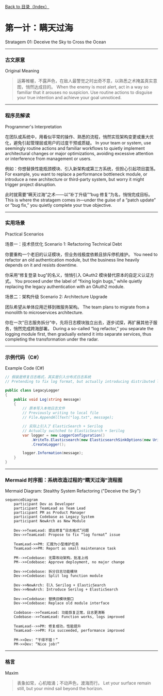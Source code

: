 [Back to 目录（Index）](https://github.com/uwspstar/The-36-Stratagems-for-Programmers/blob/main/Index.md)

# 第一计：瞒天过海 

Stratagem 01: Deceive the Sky to Cross the Ocean

---

### 古文原意

Original Meaning

> 运筹帷幄，不露声色，在敌人最警觉之时出奇不意，以熟悉之术掩盖真实意图，悄然达成目的。
> When the enemy is most alert, act in a way so familiar that it arouses no suspicion. Use routine actions to disguise your true intention and achieve your goal unnoticed.

---

### 程序员解读

Programmer's Interpretation

在团队或系统中，用看似平常的操作、熟悉的流程，悄然实现架构变更或重大优化，避免引起管理层或用户的过度干预或质疑。
In your team or system, use seemingly routine actions and familiar workflows to quietly implement architectural changes or major optimizations, avoiding excessive attention or interference from management or users.

例如：你想替换性能瓶颈模块、引入新架构或第三方系统，但担心引起项目震荡。
For example, you want to replace a performance bottleneck module, or introduce a new architecture or third-party system, but worry it might trigger project disruption.

此时就需要“瞒天过海”之术——以“补丁升级”“bug 修复”为名，悄悄完成目标。
This is where the stratagem comes in—under the guise of a “patch update” or “bug fix,” you quietly complete your true objective.

---

### 实用场景

Practical Scenarios

场景一：技术债优化
Scenario 1: Refactoring Technical Debt

你要重构一个老旧的认证模块，但业务线极度依赖且排斥停机维护。
You need to refactor an old authentication module, but the business line heavily depends on it and resists downtime.

你采用“修复登录 bug”的名义，悄悄引入 OAuth2 模块替代原本的自定义认证方式。
You proceed under the label of “fixing login bugs,” while quietly replacing the legacy authentication with an OAuth2 module.

场景二：架构升级
Scenario 2: Architecture Upgrade

团队希望从单体应用迁移到微服务架构。
The team plans to migrate from a monolith to microservices architecture.

你在一次“日志服务拆分”中，先将日志模块独立出去，逐步试探，再扩展其他子服务，悄然完成跨海部署。
During a so-called “log refactor,” you separate the logging module first, then gradually extend it into separate services, thus completing the transformation under the radar.

---

### 示例代码（C#）

Example Code (C#)

```csharp
// 假装是修复日志格式，其实是引入分布式日志系统
// Pretending to fix log format, but actually introducing distributed logging

public class LegacyLogger
{
    public void Log(string message)
    {
        // 原本写入本地日志文件
        // Previously writing to local file
        // File.AppendAllText("log.txt", message);

        // 实际上引入了 ElasticSearch + Serilog
        // Actually switched to ElasticSearch + Serilog
        var logger = new LoggerConfiguration()
            .WriteTo.Elasticsearch(new ElasticsearchSinkOptions(new Uri("http://localhost:9200")))
            .CreateLogger();

        logger.Information(message);
    }
}
```

---

### Mermaid 时序图：系统改造过程的“瞒天过海”流程图

Mermaid Diagram: Stealthy System Refactoring ("Deceive the Sky")

```mermaid
sequenceDiagram
    participant Dev as Developer
    participant TeamLead as Team Lead
    participant PM as Product Manager
    participant Codebase as Legacy System
    participant NewArch as New Module

    Dev->>TeamLead: 提出修复“日志格式”问题  
    Dev->>TeamLead: Propose to fix “log format” issue

    TeamLead->>PM: 汇报为小型维护任务  
    TeamLead->>PM: Report as small maintenance task

    PM-->>Codebase: 无需改动架构，批准上线  
    PM-->>Codebase: Approve deployment, no major change

    Dev->>Codebase: 拆分日志功能模块  
    Dev->>Codebase: Split log function module

    Dev->>NewArch: 引入 Serilog + ElasticSearch  
    Dev->>NewArch: Introduce Serilog + ElasticSearch

    Dev->>Codebase: 替换旧模块接口  
    Dev->>Codebase: Replace old module interface

    Codebase-->>TeamLead: 功能恢复正常，日志更清晰  
    Codebase-->>TeamLead: Function works, logs improved

    TeamLead-->>PM: 修复成功，性能提升  
    TeamLead-->>PM: Fix succeeded, performance improved

    PM->>Dev: “干得不错！”  
    PM->>Dev: “Nice job!”
```

---

### 格言

Maxim

> 表象如常，心机暗涌；不动声色，渡海而行。
> Let your surface remain still, but your mind sail beyond the horizon.
